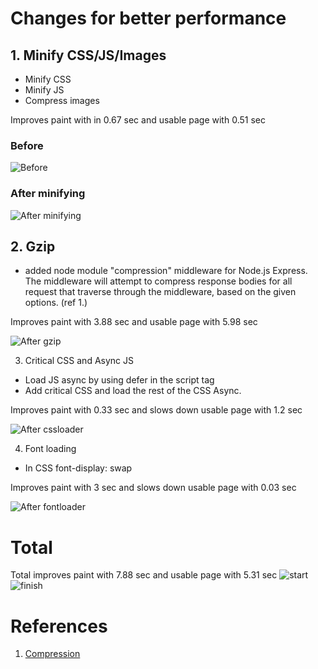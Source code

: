 # Changes for better performance

## 1. Minify CSS/JS/Images
* Minify CSS
* Minify JS
* Compress images

Improves paint with in 0.67 sec and usable page with 0.51 sec

### Before
![Before](https://github.com/fennadew/performance-matters/blob/performance-3/src/assets/img/start.png "Before")

### After minifying
![After minifying](https://github.com/fennadew/performance-matters/blob/performance-3/src/assets/img/minify.png "After minifying")

## 2. Gzip
* added node module "compression" middleware for Node.js Express. The middleware will attempt to compress response bodies for all request that traverse through the middleware, based on the given options. (ref 1.)

Improves paint with 3.88 sec and usable page with 5.98 sec

![After gzip](https://github.com/fennadew/performance-matters/blob/performance-3/src/assets/img/gzip-low.png "After gzip")

3. Critical CSS and Async JS
* Load JS async by using defer in the script tag
* Add critical CSS and load the rest of the CSS Async.

Improves paint with 0.33 sec and slows down usable page with 1.2 sec

![After cssloader](https://github.com/fennadew/performance-matters/blob/performance-3/src/assets/img/cssloader.png "After cssloader")

4. Font loading
* In CSS font-display: swap

Improves paint with 3 sec and slows down usable page with 0.03 sec

![After fontloader](https://github.com/fennadew/performance-matters/blob/performance-3/src/assets/img/fontloader.png "After fontloader")

# Total

Total improves paint with 7.88 sec and usable page with 5.31 sec
![start](https://github.com/fennadew/performance-matters/blob/performance-3/src/assets/img/first.png "start")
![finish](https://github.com/fennadew/performance-matters/blob/performance-3/src/assets/img/last.png "finish")


# References
1. [Compression](https://www.npmjs.com/package/compression)
